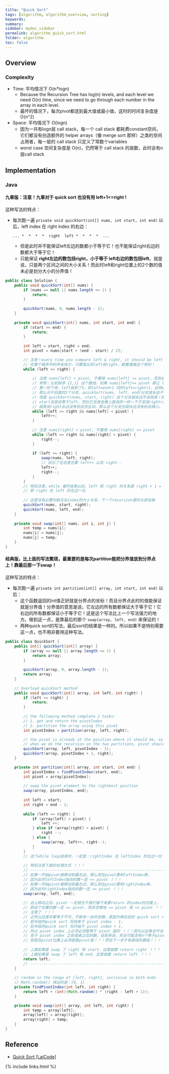 ```yaml
---
title: "Quick Sort"
tags: [algorithm, algorithm_overview, sorting]
keywords:
summary:
sidebar: mydoc_sidebar
permalink: algorithm_quick_sort.html
folder: algorithm
toc: false
---
```


## Overview

### Complexity
* Time: 平均情况下 O(n*logn)
  * Because the Recursion Tree has log(n) levels, and each level we need O(n) time, since we need to go through each number in the array in each level.
  * 最坏的情况下，每次pivot都选到最大值或最小值，这时的时间复杂度是 O(n^2)
* Space: 平均情况下 O(logn)
  * 因为一共有logn层 call stack，每一个 call stack 都耗费constant空间，它们都没有创造额外的 helper arrays（像 merge sort 那样）之类的空间占用者，每一层的 call stack 只定义了常数个variables
  * worst case 空间复杂度是 O(n)，仍然等于 call stack 的层数，此时会有n层call stack
  
## Implementation

### Java
#### 九章版：注意！九章对于 quick sort 也没有用 left+1<=right !
这种写法的特点：
* 每次跑一遍 `private void quickSort(int[] nums, int start, int end)` 以后，left index 在 right index 的右边：
  ```
  ... *  *  *  *  right  left *  *  *  *  ...
  ```
  * 但是此时并不能保证left左边的数都小于等于它！也不能保证right右边的数都大于等于它！
  * 只能保证 **right左边的数包括right，小于等于 left右边的数包括left**。就是说，只是两个区间之间的大小关系！而此时left和right位置上的2个数的值未必是划分大小的分界值！
  
```java
public class Solution {
    public void quickSort(int[] nums) {
        if (nums == null || nums.length <= 1) {
            return;
        }
        
        quickSort(nums, 0, nums.length - 1);
    }
    
    private void quickSort(int[] nums, int start, int end) {
        if (start >= end) {
            return;
        }
        
        int left = start, right = end;
        int pivot = nums[start + (end - start) / 2];

        // 注意！every time you compare left & right, it should be left <= right, not left < right
        // 在整个程序中的所有地方，只要是比较left和right，都要遵循这个原则！
        while (left <= right) {
            
            // 注意 nums[left] < pivot, 不要用 nums[left] <= pivot，否则会无限循环！这里不是越快越好！
            // 举例：比如排序 {2,1} 这个数组，如果 nums[left]<= pivot 都让 left++，那么
            // 第一轮下来，left就到了3，即left=end+1 同时left=right+1，这样while loop就要结束，
            // 那么对于后面的2个分支，quickSort(nums, left, end)分支就永远不会开始，因为left>end，
            // 但是 quickSort(nums, start, right) 这个分支就永远不会结束！因为这个分治里的
            // start总是会等于left，然后它总是会像上面说的一样一下子变成right+1，就进入了死循环。
            // 就是说right永远没有机会往左动，那么这个分支也就永远没有机会缩小。
            while (left <= right && nums[left] < pivot) {
                left++;
            }
            
            // 注意 nums[right] > pivot, 不要用 nums[right] >= pivot
            while (left <= right && nums[right] > pivot) {
                right--;
            }
            
            if (left <= right) {
                swap(nums, left, right);
                // 别忘了在这里也要 left++ 以及 right--
                left++;
                right--;
            }
        }
        // 特别注意，while 循环结束以后，left 和 right 的关系是 right + 1 = left 
        // 即 right 在 left 的左边一位
        
        // 这里没有必要判断左右index的大小关系，下一个recursion里的头部会做
        quickSort(nums, start, right);
        quickSort(nums, left, end);
    }
    
    private void swap(int[] nums, int i, int j) {
        int temp = nums[i];
        nums[i] = nums[j];
        nums[j] = temp;
    }
}
```

#### 经典版，比上面的写法繁琐，最重要的是每次partition能把分界值放到分界点上！靠最后那一下swap！
这种写法的特点：
* 每次跑一遍 `private int partition(int[] array, int start, int end)` 以后：
  * 这个函数返回的int值正好就是分界点的坐标！而且分界点此时的值能保证就是分界值！分界值的意思是说，它左边的所有数都保证大于等于它！它右边的所有数都保证小于等于它！这是这个写法比上一个写法强力的地方。做到这一点，是靠最后的那个 `swap(array, left, end)` 来保证的！
  * 两种quick sort的写法，最后sort的结果是一样的。所以如果不是特别需要这一点，也不用非要用这种写法。
  
```java
public class QuickSort {
    public int[] quickSort(int[] array) {
        if (array == null || array.length <= 1) {
            return array;
        }
        
        quickSort(array, 0, array.length - 1);
        return array;
    }
    
    // Overload quickSort method
    public void quickSort(int[] array, int left, int right) {
        if (left >= right) {
            return;
        }
        
        // the following method complete 2 tasks:
        // 1. get and return the pivotIndex
        // 2. partition the array using this pivot
        int pivotIndex = partition(array, left, right);

        // the pivot is already at the position where it should be, so 
        // when we do the recursion on the two partitions, pivot should NOT be included in any of them
        quickSort(array, left, pivotIndex - 1);
        quickSort(array, pivotIndex + 1, right);
    }

    private int partition(int[] array, int start, int end) {
        int pivotIndex = findPivotIndex(start, end);
        int pivot = array[pivotIndex];
        
        // swap the pivot element to the rightmost position
        swap(array, pivotIndex, end);
        
        int left = start;
        int right = end - 1;
        
        while (left <= right) {
            if (array[left] < pivot) {
                left ++;
            } else if (array[right] > pivot) {
                right --;
            } else {
                swap(array, left++, right--);
            }
        }
        // 这个while loop结束时，一定是：rightIndex 在 leftIndex 的左边一位 ！<=== 是么 ？？？ 有没有可能他们两中间间隔一位 ？？？因为在left==right的时候还可能进行left++且right--的操作！！！
        
        // 特别注意下面的处理方式 ！！！
        // ------------------------------------------------------------------------------------------------
        // 如果一开始pivot被移动到最右边，那么现在pivot要和leftIndex换，
        // 因为此时leftIndex指向的数一定 >= pivot ！！！
        // 如果一开始pivot被移动到最左边，那么现在pivot要和rightIndex换，
        // 因为此时rightIndex指向的数一定 <= pivot ！！！
        swap(array, left, end);
        
        // 这么移动之后，pivot 一定就位于我们接下来要return 的index的位置上，
        // 即这个位置的数一定 == pivot，而非含糊地 >= pivot 或 <= pivot ！！！
        // 注意了 ！！！
        // 之所以这里非要等于不可，不能有一丝的含糊，是因为再往后的 quick sort recursion里，
        // 前半段的quick sort 将结束于 pivot index - 1，
        // 后半段的quick sort 将开始于 pivot index + 1，
        // 所以 pivot index 上必须必须是等于 pivot 值的 ！！！因为以后再也不会碰这个 index 上的数了 ！！！
        // 至于 pivot index 之前或者之后的数，目前来说，完全可能含有n个等于pivot的数，这些都无所谓，
        // 但是在pivot位置上必须就是pivot值！！！然后下一步才有继续的基础！！！
        
        // 上面如果是 swap 了 right 和 start，这里就要 return right ！！！
        // 上面如果是 swap 了 left 和 end，这里就要 return left ！！！
        return left;
        // ------------------------------------------------------------------------------------------------
    }
    
    // random in the range of [left, right], inclusive in both ends
    // Math.random() 得出的是：[0, 1)
    private findPivotIndex(int left, int right) {
        return left + (int)(Math.random() * (right - left + 1));
    }

    private void swap(int[] array, int left, int right) {
        int temp = array[left];
        array[left] = array[right];
        array[right] = temp;
    }
}
```

## Reference
* [Quick Sort [LaiCode]](https://app.laicode.io/app/problem/10)

{% include links.html %}
